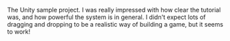 ---
---
The Unity sample project. I was really impressed with how clear the tutorial was, and how
powerful the system is in general. I didn't expect lots of dragging and dropping to be a
realistic way of building a game, but it seems to work!
